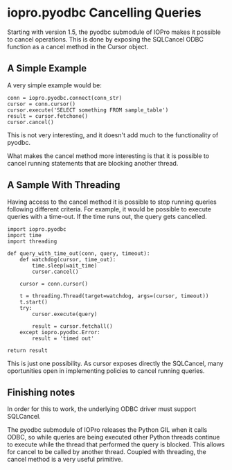 iopro.pyodbc Cancelling Queries
===============================

Starting with version 1.5, the pyodbc submodule of IOPro makes it
possible to cancel operations. This is done by exposing the SQLCancel
ODBC function as a cancel method in the Cursor object.

A Simple Example
----------------

A very simple example would be:

    conn = iopro.pyodbc.connect(conn_str)
    cursor = conn.cursor()
    cursor.execute('SELECT something FROM sample_table')
    result = cursor.fetchone()
    cursor.cancel()

This is not very interesting, and it doesn't add much to the
functionality of pyodbc.

What makes the cancel method more interesting is that it is possible to
cancel running statements that are blocking another thread.

A Sample With Threading
-----------------------

Having access to the cancel method it is possible to stop running
queries following different criteria. For example, it would be possible
to execute queries with a time-out. If the time runs out, the query gets
cancelled.

    import iopro.pyodbc
    import time
    import threading

    def query_with_time_out(conn, query, timeout):
        def watchdog(cursor, time_out):
            time.sleep(wait_time)
            cursor.cancel()

        cursor = conn.cursor()

        t = threading.Thread(target=watchdog, args=(cursor, timeout))
        t.start()
        try:
            cursor.execute(query)

            result = cursor.fetchall()
        except iopro.pyodbc.Error:
            result = 'timed out'

    return result

This is just one possibility. As cursor exposes directly the SQLCancel,
many oportunities open in implementing policies to cancel running
queries.

Finishing notes
---------------

In order for this to work, the underlying ODBC driver must support
SQLCancel.

The pyodbc submodule of IOPro releases the Python GIL when it calls
ODBC, so while queries are being executed other Python threads continue
to execute while the thread that performed the query is blocked. This
allows for cancel to be called by another thread. Coupled with
threading, the cancel method is a very useful primitive.
